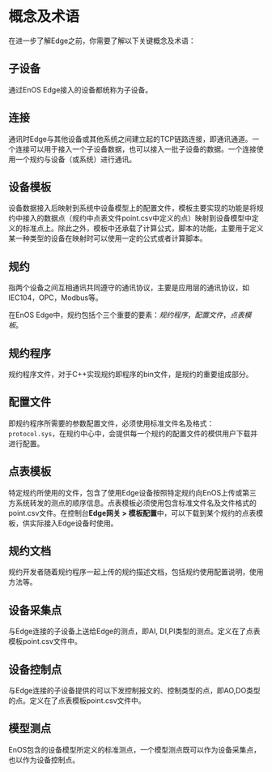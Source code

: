 # 概念及术语

在进一步了解Edge之前，你需要了解以下关键概念及术语：


## 子设备

通过EnOS Edge接入的设备都统称为子设备。

## 连接

通讯时Edge与其他设备或其他系统之间建立起的TCP链路连接，即通讯通道。一个连接可以用于接入一个子设备数据，也可以接入一批子设备的数据。一个连接使用一个规约与设备（或系统）进行通讯。


## 设备模板 

设备数据接入后映射到系统中设备模型上的配置文件，模板主要实现的功能是将规约中接入的数据点（规约中点表文件point.csv中定义的点）映射到设备模型中定义的标准点上。除此之外，模板中还承载了计算公式，脚本的功能，主要用于定义某一种类型的设备在映射时可以使用一定的公式或者计算脚本。

## 规约

指两个设备之间互相通讯共同遵守的通讯协议，主要是应用层的通讯协议，如IEC104，OPC，Modbus等。

在EnOS Edge中，规约包括个三个重要的要素：*规约程序*，*配置文件*，*点表模板*。

## 规约程序

规约程序文件，对于C++实现规约即程序的bin文件，是规约的重要组成部分。

## 配置文件

即规约程序所需要的参数配置文件，必须使用标准文件名及格式：`protocol.sys`，在规约中心中，会提供每一个规约的配置文件的模供用户下载并进行配置。

## 点表模板

特定规约所使用的文件，包含了使用Edge设备按照特定规约向EnOS上传或第三方系统转发的测点的顺序信息。点表模板必须使用包含标准文件名及文件格式的point.csv文件。在控制台**Edge网关 > 模板配置**中，可以下载到某个规约的点表模板，供实际接入Edge设备时使用。

## 规约文档

规约开发者随着规约程序一起上传的规约描述文档，包括规约使用配置说明，使用方法等。

## 设备采集点

与Edge连接的子设备上送给Edge的测点，即AI, DI,PI类型的测点。定义在了点表模板point.csv文件中。

## 设备控制点

与Edge连接的子设备提供的可以下发控制报文的、控制类型的点，即AO,DO类型的点。定义在了点表模板point.csv文件中。

## 模型测点

EnOS包含的设备模型所定义的标准测点，一个模型测点既可以作为设备采集点，也以作为设备控制点。





